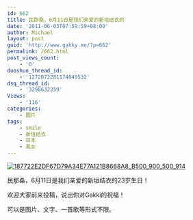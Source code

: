```yaml
---
id: 662
title: 民那桑，6月11日是我们亲爱的新垣结衣的
date: '2011-06-03T07:59:59+08:00'
author: Michael
layout: post
guid: 'http://www.gakky.me/?p=662'
permalink: /662.html
post_views_count:
    - '0'
duoshuo_thread_id:
    - '1272072281174049532'
dsq_thread_id:
    - '3298632359'
Views:
    - '116'
categories:
    - 图片
tags:
    - smile
    - 新垣结衣
    - 日本
    - 美女
---
```


[![187722E2DF67D79A34E77A121B8668A8_B500_900_500_914](http://www.yui-aragaki.org/wp-content/uploads/img/187722E2DF67D79A34E77A121B8668A8_B500_900_500_914.jpeg)](http://www.yui-aragaki.org/wp-content/uploads/img/187722E2DF67D79A34E77A121B8668A8_B1280_1280_699_1278.jpeg)

民那桑，6月11日是我们亲爱的新垣结衣的23岁生日！

欢迎大家前来投稿，说出你对Gakki的祝福！

可以是图片、文字、一首歌等形式不限。